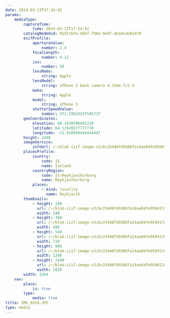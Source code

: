 ```yaml
---
date: 2014-03-13T17:24:42
params:
    mediaType:
        captureTime:
            time: 2014-03-13T17:24:42
        catalogNodeUid: 0197cbfe-b6bf-796e-9e9f-d5a4cde024f0
        exifProfile:
            apertureValue:
                number: 2.4
            focalLength:
                number: 4.12
            iso:
                number: 50
            lensMake:
                string: Apple
            lensModel:
                string: iPhone 5 back camera 4.12mm f/2.4
            make:
                string: Apple
            model:
                string: iPhone 5
            shutterSpeedValue:
                number: 371.19524537595737
        geoCoordinates:
            elevation: 68.1438596491228
            latitude: 64.12920277777778
            longitude: -21.918569444444447
        height: 2448
        imageService:
            infoUrl: /~/blob-iiif-image-v3/bc25448fd9386fa14ae04fe959417dde082c08f4114ac2006e49f9f63d4e8c43/info.json
        placesProfile:
            country:
                code: IS
                name: Iceland
            countryRegion:
                code: IS-Reykjavíkurborg
                name: Reykjavíkurborg
            places:
                - kind: locality
                  name: Reykjavík
        thumbnails:
            - height: 180
              url: /~/blob-iiif-image-v3/bc25448fd9386fa14ae04fe959417dde082c08f4114ac2006e49f9f63d4e8c43/full/240%2C180/0/default.jpg
              width: 240
            - height: 360
              url: /~/blob-iiif-image-v3/bc25448fd9386fa14ae04fe959417dde082c08f4114ac2006e49f9f63d4e8c43/full/480%2C360/0/default.jpg
              width: 480
            - height: 540
              url: /~/blob-iiif-image-v3/bc25448fd9386fa14ae04fe959417dde082c08f4114ac2006e49f9f63d4e8c43/full/720%2C540/0/default.jpg
              width: 720
            - height: 960
              url: /~/blob-iiif-image-v3/bc25448fd9386fa14ae04fe959417dde082c08f4114ac2006e49f9f63d4e8c43/full/1280%2C960/0/default.jpg
              width: 1280
            - height: 1440
              url: /~/blob-iiif-image-v3/bc25448fd9386fa14ae04fe959417dde082c08f4114ac2006e49f9f63d4e8c43/full/1920%2C1440/0/default.jpg
              width: 1920
        width: 3264
    nav:
        place:
            is: true
        type:
            media: true
title: IMG_0524.JPG
type: media
---
```

